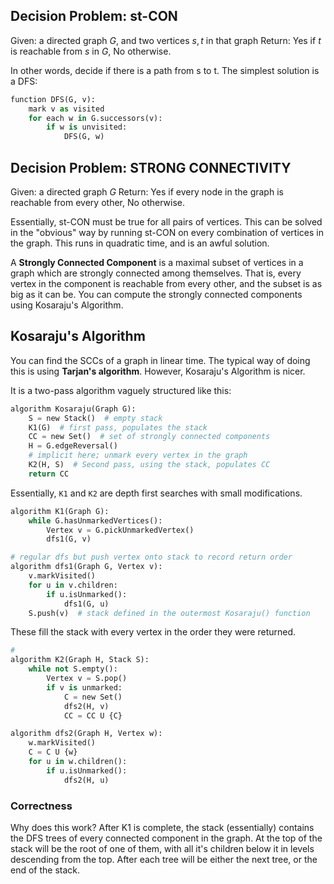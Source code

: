 ## Decision Problem: st-CON
Given: a directed graph $G$, and two vertices $s, t$ in that graph
Return: Yes if $t$ is reachable from $s$ in $G$, No otherwise.

In other words, decide if there is a path from s to t.
The simplest solution is a DFS:
```python
function DFS(G, v):
	mark v as visited
	for each w in G.successors(v):
		if w is unvisited:
			DFS(G, w)
```


## Decision Problem: STRONG CONNECTIVITY
Given: a directed graph $G$
Return: Yes if every node in the graph is reachable from every other, No otherwise.

Essentially, st-CON must be true for all pairs of vertices.
This can be solved in the "obvious" way by running st-CON on every combination of vertices in the graph. This runs in quadratic time, and is an awful solution.

A **Strongly Connected Component** is a maximal subset of vertices in a graph which are strongly connected among themselves. That is, every vertex in the component is reachable from every other, and the subset is as big as it can be. You can compute the strongly connected components using Kosaraju's Algorithm.
## Kosaraju's Algorithm
You can find the SCCs of a graph in linear time. The typical way of doing this is using **Tarjan's algorithm**. However, Kosaraju's Algorithm is nicer.

It is a two-pass algorithm vaguely structured like this:
```python
algorithm Kosaraju(Graph G):
	S = new Stack()  # empty stack
	K1(G)  # first pass, populates the stack
	CC = new Set()  # set of strongly connected components
	H = G.edgeReversal()
	# implicit here; unmark every vertex in the graph
	K2(H, S)  # Second pass, using the stack, populates CC
	return CC
```
Essentially, `K1` and `K2` are depth first searches with small modifications.
```python
algorithm K1(Graph G):
	while G.hasUnmarkedVertices():
		Vertex v = G.pickUnmarkedVertex()
		dfs1(G, v)

# regular dfs but push vertex onto stack to record return order
algorithm dfs1(Graph G, Vertex v):
	v.markVisited()
	for u in v.children:
		if u.isUnmarked():
			dfs1(G, u)
	S.push(v)  # stack defined in the outermost Kosaraju() function
```
These fill the stack with every vertex in the order they were returned.
```python
# 
algorithm K2(Graph H, Stack S):
	while not S.empty():
		Vertex v = S.pop()
		if v is unmarked:
			C = new Set()
			dfs2(H, v)
			CC = CC U {C}

algorithm dfs2(Graph H, Vertex w):
	w.markVisited()
	C = C U {w}
	for u in w.children():
		if u.isUnmarked():
			dfs2(H, u)
```

### Correctness
Why does this work?
After K1 is complete, the stack (essentially) contains the DFS trees of every connected component in the graph. At the top of the stack will be the root of one of them, with all it's children below it in levels descending from the top. After each tree will be either the next tree, or the end of the stack.